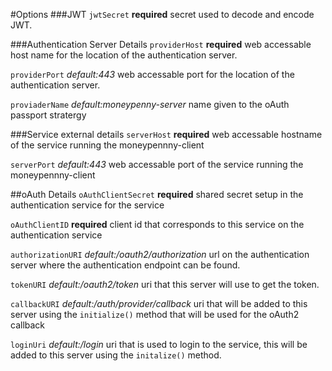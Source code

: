 
#Options
###JWT
`jwtSecret` __required__ secret used to decode and encode JWT.

###Authentication Server Details
`providerHost` __required__ web accessable host name for the location of the authentication server.

`providerPort` _default:443_ web accessable port for the location of the authentication server.

`proviaderName` _default:moneypenny-server_ name given to the oAuth passport stratergy

###Service external details
`serverHost` __required__ web accessable hostname of the service running the moneypennny-client

`serverPort` _default:443_ web accessable port of the service running the moneypennny-client

##oAuth Details
`oAuthClientSecret` __required__ shared secret setup in the authentication service for the service

`oAuthClientID` __required__ client id that corresponds to this service on the authentication service

`authorizationURI` _default:/oauth2/authorization_ url on the authentication server where the authentication endpoint can be found.

`tokenURI` _default:/oauth2/token_ uri that this server will use to get the token.

`callbackURI` _default:/auth/provider/callback_ uri that will be added to this server using the `initialize()` method that will be used for the oAuth2 callback

`loginUri` _default:/login_ uri that is used to login to the service, this will be added to this server using the `initalize()` method.

